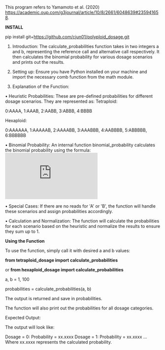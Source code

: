 This program refers to Yamamoto et al. (2020) https://academic.oup.com/g3journal/article/10/8/2661/6048639#235941658.


**INSTALL**

pip install git+https://github.com/cjun01/polyploid_dosage.git

1. Introduction:
The calculate_probabilities function takes in two integers a and b, representing the reference call and alternative call respectively. It then calculates the binomial probability for various dosage scenarios and prints out the results.


2. Setting up:
Ensure you have Python installed on your machine and import the necessary comb function from the math module.


3. Explanation of the Function:


  •	Heuristic Probabilities: These are pre-defined probabilities for different dosage scenarios. They are represented as:
  Tetraploid:
  
  0:AAAA, 1:AAAB, 2:AABB, 3:ABBB, 4:BBBB 
  
  Hexaploid:
  
  0:AAAAAA, 1:AAAAAB, 2:AAAABB, 3:AAABBB, 4:AABBBB, 5:ABBBBB, 6:BBBBBB

  
  •	Binomial Probability: An internal function binomial_probability calculates the binomial probability using the formula:
  ![formula](https://latex.codecogs.com/gif.latex?P%28X=k%29%20%3D%20%5Cbinom%7Bn%7D%7Bk%7D%20p%5Ek%20%281-p%29%5E%7Bn-k%7D)


  •	Special Cases: If there are no reads for 'A' or 'B', the function will handle these scenarios and assign probabilities accordingly.


  •	Calculation and Normalization: The function will calculate the probabilities for each scenario based on the heuristic and normalize the results to ensure they sum up to 1.


**Using the Function**


To use the function, simply call it with desired a and b values:

**from tetraploid_dosage import calculate_probabilities**

or **from hexaploid_dosage import calculate_probabilities**


a, b = 1, 100

probabilities = calculate_probabilities(a, b)

The output is returned and save in probabilities.

The function will also print out the probabilities for all dosage categories.

Expected Output:

The output will look like:

Dosage = 0: Probability = xx.xxxx
Dosage = 1: Probability = xx.xxxx
...
Where xx.xxxx represents the calculated probability.
